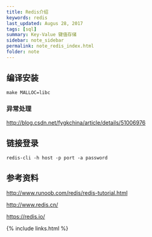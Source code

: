 ```yaml
---
title: Redis介绍
keywords: redis 
last_updated: Augus 28, 2017
tags: [sql]
summary: Key-Value 键值存储 
sidebar: note_sidebar
permalink: note_redis_index.html
folder: note 
---
```


## 编译安装

```
make MALLOC=libc
```

### 异常处理

http://blog.csdn.net/fygkchina/article/details/51006976

## 链接登录

```
redis-cli -h host -p port -a password
```


## 参考资料

http://www.runoob.com/redis/redis-tutorial.html

http://www.redis.cn/

https://redis.io/


{% include links.html %}
